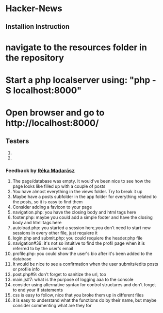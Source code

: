 # Hacker-News

## Installion Instruction

# navigate to the resources folder in the repository
# Start a php localserver using: "php -S localhost:8000"
# Open browser and go to http://localhost:8000/


## Testers

1. 
2. 

### Feedback by [Réka Madarász](https://github.com/mreka91)

1. The page/database was empty. It would've been nice to see how the page looks like filled up with a couple of posts
2. You have almost everything in the views folder. Try to break it up
3. Maybe have a posts subfolder in the app folder for everything related to the posts, so it is easy to find them
4. Consider adding a favicon to your page
5. navigation.php: you have the closing body and html tags here
6. footer.php: maybe you could add a simple footer and have the closing body and html tags here
7. autoload.php: you started a session here,you don't need to start new sessions in every other file, just requiere it
8. login.php and submit.php: you could requiere the header.php file
9. navigation#39: it's not so intuitive to find the profil page when it is referred to by the user's email
10. profile.php: you could show the user's bio after it's been added to the database
11. It would be nice to see a confirmation when the user submits/edits posts or profile info
12. post.php#9: don't forget to sanitize the url, too
13. main.js#7: what is the purpose of logging aaa to the console
14. consider using alternative syntax for control structures and don't forget to end your if statements
15. css is easy to follow, nice that you broke them up in different files
16. it is easy to understand what the functions do by their name, but maybe consider commenting what are they for
